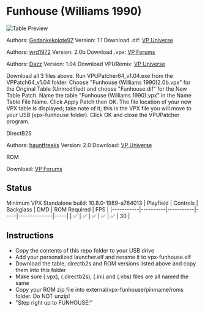 # Funhouse (Williams 1990)

![Table Preview](../../images/vpx-funhouse.png)

Authors: [Gedankekojote97](https://vpuniverse.com/profile/42203-gedankekojote97/)
Version: 1.1
Download .dif: [VP Universe](https://vpuniverse.com/files/file/10057-funhouse-mod-nfozzy-fleep-sounds-lut/)

Authors: [wrd1972](https://www.vpforums.org/index.php?showuser=95963)
Version: 2.0b
Download .vpx: [VP Forums](https://www.vpforums.org/index.php?app=downloads&showfile=12679)

Authors: [Dazz](https://vpuniverse.com/profile/2-dazz/)
Version: 1.04
Download VPURemix: [VP Universe](https://vpuniverse.com/files/file/2581-vpuremix-system-vppatching-system-vpx-only)

Download all 3 files above. Run VPUPatcher64_v1.04.exe from the VPPatch64_v1.04 folder. Choose "Funhouse (Williams 1990)2.0b.vpx" for the Original Table (Unmodified) and choose "Funhouse.dif" for the New Table Patch. Name the table "Funhouse (Williams 1990).vpx" in the Name Table File Name. Click Apply Patch then OK. The file location of your new VPX table is displayed; take note of it; this is the VPX file you will move to your USB (vpx-funhouse folder). Click OK and close the VPUPatcher program.

DirectB2S

Authors: [hauntfreaks](https://vpuniverse.com/profile/5216-hauntfreaks/)
Version: 2.0
Download: [VP Universe](https://vpuniverse.com/files/file/10890-funhouse-williams-1990-b2s-with-full-dmd/)

ROM

Download: [VP Forums](https://www.vpforums.org/index.php?app=downloads&showfile=4036)

## Status 

Minimum VPX Standalone build: 10.8.0-1989-a764013
| Playfield | Controls | Backglass | DMD | ROM Required | FPS | 
|-----------|----------|-----------|-----|--------------|-----|
| :white_check_mark: | :white_check_mark: | :white_check_mark: | :white_check_mark: | :white_check_mark: | 30 |

## Instructions

- Copy the contents of this repo folder to your USB drive
- Add your personalized launcher.elf and rename it to vpx-funhouse.elf
- Download the table, directb2s and ROM versions listed above and copy them into this folder
- Make sure (.vpx), (.directb2s), (.ini) and (.vbs) files are all named the same
- Copy your ROM zip file into external/vpx-funhouse/pinmame/roms folder. Do NOT unzip!
- "Step right up to FUNHOUSE!"

